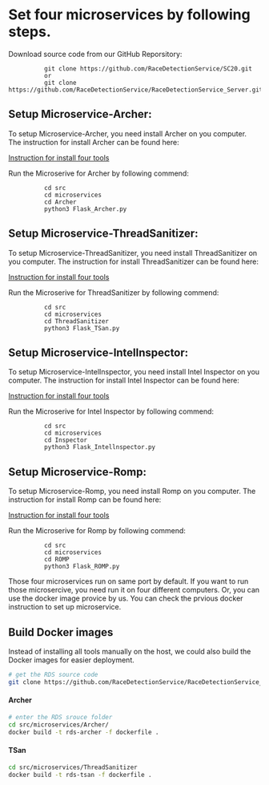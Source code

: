 # Set four microservices by following steps.

Download source code from our GitHub Reporsitory:

```
          git clone https://github.com/RaceDetectionService/SC20.git
          or
          git clone https://github.com/RaceDetectionService/RaceDetectionService_Server.git

```

## Setup Microservice-Archer: 

To setup Microservice-Archer, you need install Archer on you computer. The instruction for install Archer can be found here:

[Instruction for install four tools](InstallTool.md)

Run the Microserive for Archer by following commend:

```
          cd src
          cd microservices
          cd Archer
          python3 Flask_Archer.py
```

## Setup Microservice-ThreadSanitizer: 

To setup Microservice-ThreadSanitizer, you need install ThreadSanitizer on you computer. The instruction for install ThreadSanitizer can be found here:

[Instruction for install four tools](InstallTool.md)

Run the Microserive for ThreadSanitizer by following commend:

```
          cd src
          cd microservices
          cd ThreadSanitizer
          python3 Flask_TSan.py
```

## Setup Microservice-IntelInspector: 

To setup Microservice-IntelInspector, you need install Intel Inspector on you computer. The instruction for install Intel Inspector can be found here:

[Instruction for install four tools](InstallTool.md)

Run the Microserive for Intel Inspector by following commend:

```
          cd src
          cd microservices
          cd Inspector
          python3 Flask_Intellnspector.py
```

## Setup Microservice-Romp: 

To setup Microservice-Romp, you need install Romp on you computer. The instruction for install Romp can be found here:

[Instruction for install four tools](InstallTool.md)

Run the Microserive for Romp by following commend:

```
          cd src
          cd microservices
          cd ROMP
          python3 Flask_ROMP.py
```

Those four microservices run on same port by default. If you want to run those microsercive, you need run it on four different computers. Or, you can use the docker image provice by us. You can check the prvious docker instruction to set up microservice.

## Build Docker images

Instead of installing all tools manually on the host, we could also build the Docker images for easier deployment.

```bash
# get the RDS source code
git clone https://github.com/RaceDetectionService/RaceDetectionService_Server.git
```
#### Archer

```bash
# enter the RDS srouce folder
cd src/microservices/Archer/
docker build -t rds-archer -f dockerfile .
```

#### TSan

```bash
cd src/microservices/ThreadSanitizer
docker build -t rds-tsan -f dockerfile .
```
